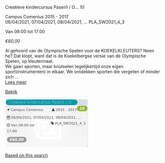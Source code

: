 Creatieve kindercursus Pasen1 / O... *10*

Campus Comenius 2015 - 2017  
06/04/2021, 07/04/2021, 08/04/2021, ... PLA\_SW2021\_4\_3  

Van 08:00 tot 17:00

*€60,00*

  

Al gehoord van de Olympische Spelen voor de KOEKELKLEUTERS? Neen he? Dat klopt, want dat is de Koekelbergse versie van de Olympische Spelen, op kleutermaat.  
We gaan sporten, maar knutselen tegelijkertijd onze eigen sport(instrumenten) in elkaar. We ontdekken sporten die vergeten of minder zich  ...  
[Lees meer](https://tickets.vgc.be/activity/subscribe/PLA_SW2021_4_3)

[Bekijk](https://tickets.vgc.be/activity/subscribe/PLA_SW2021_4_3)

![](60360.png)

[Based on this search](https://tickets.vgc.be/activity/index?&vrijeplaatsen=1&Age%5B%5D=3%2C4&entity=286)